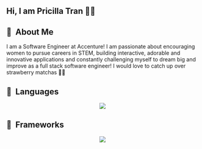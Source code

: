 ## Hi, I am Pricilla Tran 👩‍💻
<h2> 🐙 &nbsp;About Me</h2>
<p align="left">
  I am a Software Engineer at Accenture! I am passionate about encouraging women to pursue careers in STEM, building interactive, adorable and innovative applications and constantly challenging myself to dream big and improve as a full stack software engineer! I would love to catch up over strawberry matchas 🍓🍵
</p>
<h2> 📔 &nbsp;Languages</h2>
<p align="center">
  <a href="https://skillicons.dev">
    <img src="https://skillicons.dev/icons?i=cpp,html,css,js,py,bash,ts,java" />
  </a>
</p>
<h2> 🚀 &nbsp;Frameworks</h2>
<p align="center">
  <a href="https://skillicons.dev">
    <img src="https://skillicons.dev/icons?i=react,d3,materialui,nodejs,electron,express,mongodb,redux" />
  </a>
</p>
<!--
**pricilla-tran/pricilla-tran** is a ✨ _special_ ✨ repository because its `README.md` (this file) appears on your GitHub profile.

Here are some ideas to get you started:

- 🔭 I’m currently working on ...
- 🌱 I’m currently learning ...
- 👯 I’m looking to collaborate on ...
- 🤔 I’m looking for help with ...
- 💬 Ask me about ...
- 📫 How to reach me: ...
- 😄 Pronouns: ...
- ⚡ Fun fact: ...
-->
